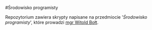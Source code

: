 #Środowisko programisty

Repozytorium zawiera skrypty napisane na przedmiocie '*Środowisko programisty*', które prowadzi [mgr Witold Bołt](http://hope.art.pl/).
